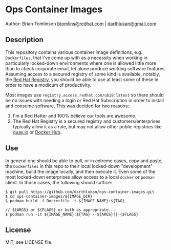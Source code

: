 # Ops Container Images

Author: Brian Tomlinson <btomlins@redhat.com> | <darthlukan@gmail.com>


## Description

This repository contains various container image definitions, e.g. `Dockerfiles`, that I've come up with as
a necessity when working in particularly locked-down environments where one is allowed little more than to
check corporate email, let alone produce working software features. Assuming access to a secured registry of 
some kind is available, notably, the [Red Hat Registry](https://registry.redhat.io), you should be able to
use at least some of these in order to have a modicum of productivity.

Most images use `registry.access.redhat.com/ubi8:latest` so there should be no issues with needing a login
or Red Hat Subscription in order to install and consume software. This was decided for two reasons:

1. I'm a Red Hatter and 100% believe our tools are awesome.
2. The Red Hat Registry is a secured registry and customers/enterprises typically allow it as a rule, but may not
   allow other public registries like [quay.io](https://quay.io) or [Docker Hub](https://hub.docker.com).


## Use

In general one should be able to pull, or in extreme cases, copy and paste, the `Dockerfiles` in this repo
to their local locked-down "development" machine, build the image locally, and then execute it. Even some of the
most locked-down enterprises allow access to a local `docker` or `podman` client. In those cases, the following
should suffice:

```
$ git pull https://github.com/darthlukan/ops-container-images.git
$ cd ops-container-images/${IMAGE_DIR}
$ podman build -f Dockerfile -t ${IMAGE_NAME}:${TAG}

// ${ARGS} or ${FLAGS} or both as appropriate...
$ podman run -it ${IMAGE_NAME}:${TAG} --${ARGS}||-{$FLAGS}
```


## License

MIT, see LICENSE file.
